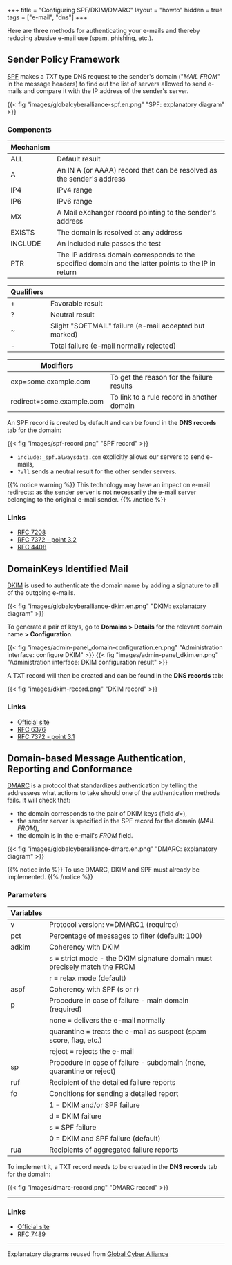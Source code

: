 +++
title = "Configuring SPF/DKIM/DMARC"
layout = "howto"
hidden = true
tags = ["e-mail", "dns"]
+++

Here are three methods for authenticating your e-mails and thereby reducing abusive e-mail use (spam, phishing, etc.).

## Sender Policy Framework

[SPF](https://en.wikipedia.org/wiki/Sender_Policy_Framework) makes a *TXT* type DNS request to the sender's domain ("*MAIL FROM*" in the message headers) to find out the list of servers allowed to send e-mails and compare it with the IP address of the sender's server.

{{< fig "images/globalcyberalliance-spf.en.png" "SPF: explanatory diagram" >}}

### Components

|Mechanism||
|--- |--- |
|ALL|Default result|
|A|An IN A (or AAAA) record that can be resolved as the sender's address|
|IP4|IPv4 range|
|IP6|IPv6 range|
|MX|A Mail eXchanger record pointing to the sender's address|
|EXISTS|The domain is resolved at any address|
|INCLUDE|An included rule passes the test|
|PTR|The IP address domain corresponds to the specified domain and the latter points to the IP in return|

|Qualifiers||
|--- |--- |
|+|Favorable result|
|?|Neutral result|
|~|Slight "SOFTMAIL" failure (e-mail accepted but marked)|
|-|Total failure (e-mail normally rejected)|

|Modifiers||
|--- |--- |
|exp=some.example.com|To get the reason for the failure results|
|redirect=some.example.com|To link to a rule record in another domain|

An SPF record is created by default and can be found in the **DNS records** tab for the domain:

{{< fig "images/spf-record.png" "SPF record" >}}

- `include:_spf.alwaysdata.com` explicitly allows our servers to send e-mails,
- `?all` sends a neutral result for the other sender servers.

{{% notice warning %}}
This technology may have an impact on e-mail redirects: as the sender server is not necessarily the e-mail server belonging to the original e-mail sender.
{{% /notice %}}

### Links

- [RFC 7208](https://tools.ietf.org/html/rfc7208)
- [RFC 7372 - point 3.2](https://tools.ietf.org/html/rfc7372)
- [RFC 4408](https://tools.ietf.org/html/rfc4408)

## DomainKeys Identified Mail

[DKIM](https://fr.wikipedia.org/wiki/DomainKeys_Identified_Mail) is used to authenticate the domain name by adding a signature to all of the outgoing e-mails.

{{< fig "images/globalcyberalliance-dkim.en.png" "DKIM: explanatory diagram" >}}

To generate a pair of keys, go to **Domains > Details** for the relevant domain name **> Configuration**.

{{< fig "images/admin-panel_domain-configuration.en.png" "Administration interface: configure DKIM" >}}
{{< fig "images/admin-panel_dkim.en.png" "Administration interface: DKIM configuration result" >}}

A TXT record will then be created and can be found in the **DNS records** tab:

{{< fig "images/dkim-record.png" "DKIM record" >}}

### Links

- [Official site](http://www.dkim.org)
- [RFC 6376](https://tools.ietf.org/html/rfc6376)
- [RFC 7372 - point 3.1](https://tools.ietf.org/html/rfc7372)

## Domain-based Message Authentication, Reporting and Conformance

[DMARC](https://en.wikipedia.org/wiki/DMARC) is a protocol that standardizes authentication by telling the addressees what actions to take should one of the authentication methods fails. It will check that:

- the domain corresponds to the pair of DKIM keys (field *d=*),
- the sender server is specified in the SPF record for the domain (*MAIL FROM*),
- the domain is in the e-mail's *FROM* field.

{{< fig "images/globalcyberalliance-dmarc.en.png" "DMARC: explanatory diagram" >}}

{{% notice info %}}
To use DMARC, DKIM and SPF must already be implemented.
{{% /notice %}}

### Parameters

|Variables||
|--- |--- |
|v|Protocol version: v=DMARC1 (required)|
|pct|Percentage of messages to filter (default: 100)|
|adkim|Coherency with DKIM|
||s = strict mode - the DKIM signature domain must precisely match the FROM|
||r = relax mode (default)|
|aspf|Coherency with SPF (s or r)|
|p|Procedure in case of failure - main domain (required)|
||none = delivers the e-mail normally|
||quarantine = treats the e-mail as suspect (spam score, flag, etc.)|
||reject = rejects the e-mail|
|sp|Procedure in case of failure - subdomain (none, quarantine or reject)|
|ruf|Recipient of the detailed failure reports|
|fo|Conditions for sending a detailed report|
||1 = DKIM and/or SPF failure|
||d = DKIM failure|
||s = SPF failure|
||0 = DKIM and SPF failure (default)|
|rua|Recipients of aggregated failure reports|

To implement it, a TXT record needs to be created in the **DNS records** tab for the domain:

{{< fig "images/dmarc-record.png" "DMARC record" >}}

---

### Links

- [Official site](https://dmarc.org/)
- [RFC 7489](https://tools.ietf.org/html/rfc7489)

---

Explanatory diagrams reused from [Global Cyber Alliance](https://dmarc.globalcyberalliance.org/)
